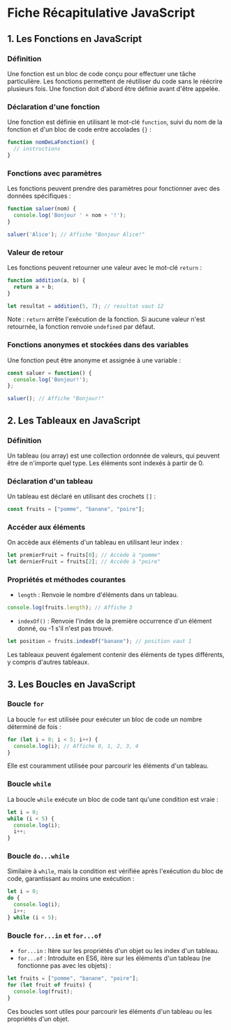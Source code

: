 
# Fiche Récapitulative JavaScript

## 1. Les Fonctions en JavaScript

### Définition
Une fonction est un bloc de code conçu pour effectuer une tâche particulière. Les fonctions permettent de réutiliser du code sans le réécrire plusieurs fois. Une fonction doit d'abord être définie avant d'être appelée.

### Déclaration d'une fonction
Une fonction est définie en utilisant le mot-clé `function`, suivi du nom de la fonction et d'un bloc de code entre accolades `{}` :
```javascript
function nomDeLaFonction() {
  // instructions
}
```

### Fonctions avec paramètres
Les fonctions peuvent prendre des paramètres pour fonctionner avec des données spécifiques :
```javascript
function saluer(nom) {
  console.log('Bonjour ' + nom + '!');
}

saluer('Alice'); // Affiche "Bonjour Alice!"
```

### Valeur de retour
Les fonctions peuvent retourner une valeur avec le mot-clé `return` :
```javascript
function addition(a, b) {
  return a + b;
}

let resultat = addition(5, 7); // resultat vaut 12
```
Note : `return` arrête l'exécution de la fonction. Si aucune valeur n'est retournée, la fonction renvoie `undefined` par défaut.

### Fonctions anonymes et stockées dans des variables
Une fonction peut être anonyme et assignée à une variable :
```javascript
const saluer = function() {
  console.log('Bonjour!');
};

saluer(); // Affiche "Bonjour!"
```

## 2. Les Tableaux en JavaScript

### Définition
Un tableau (ou array) est une collection ordonnée de valeurs, qui peuvent être de n'importe quel type. Les éléments sont indexés à partir de 0.

### Déclaration d'un tableau
Un tableau est déclaré en utilisant des crochets `[]` :
```javascript
const fruits = ["pomme", "banane", "poire"];
```

### Accéder aux éléments
On accède aux éléments d'un tableau en utilisant leur index :
```javascript
let premierFruit = fruits[0]; // Accède à "pomme"
let dernierFruit = fruits[2]; // Accède à "poire"
```

### Propriétés et méthodes courantes
- `length` : Renvoie le nombre d'éléments dans un tableau.
```javascript
console.log(fruits.length); // Affiche 3
```
- `indexOf()` : Renvoie l'index de la première occurrence d'un élément donné, ou -1 s'il n'est pas trouvé.
```javascript
let position = fruits.indexOf("banane"); // position vaut 1
```

Les tableaux peuvent également contenir des éléments de types différents, y compris d'autres tableaux.

## 3. Les Boucles en JavaScript

### Boucle `for`
La boucle `for` est utilisée pour exécuter un bloc de code un nombre déterminé de fois :
```javascript
for (let i = 0; i < 5; i++) {
  console.log(i); // Affiche 0, 1, 2, 3, 4
}
```
Elle est couramment utilisée pour parcourir les éléments d'un tableau.

### Boucle `while`
La boucle `while` exécute un bloc de code tant qu'une condition est vraie :
```javascript
let i = 0;
while (i < 5) {
  console.log(i);
  i++;
}
```

### Boucle `do...while`
Similaire à `while`, mais la condition est vérifiée après l'exécution du bloc de code, garantissant au moins une exécution :
```javascript
let i = 0;
do {
  console.log(i);
  i++;
} while (i < 5);
```

### Boucle `for...in` et `for...of`
- `for...in` : Itère sur les propriétés d'un objet ou les index d'un tableau.
- `for...of` : Introduite en ES6, itère sur les éléments d'un tableau (ne fonctionne pas avec les objets) :
```javascript
let fruits = ["pomme", "banane", "poire"];
for (let fruit of fruits) {
  console.log(fruit);
}
```
Ces boucles sont utiles pour parcourir les éléments d'un tableau ou les propriétés d'un objet.
